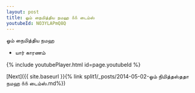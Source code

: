 ```yaml
---
layout: post
title: ஓம் நைமித்திய நமஹ ௧௧ டைம்ஸ்
youtubeId: NO3YLAPmQ8Q
---
```

 
 
 ஓம் நைமித்திய நமஹ  
 
 -  யார் காரணம் 
 
  
 
  
 
 
 
 
 
 


{% include youtubePlayer.html id=page.youtubeId %}
 
[Next]({{ site.baseurl }}{% link  split1/_posts/2014-05-02-ஓம் நிமித்தஸ்ததா நமஹ ௧௧ டைம்ஸ்.md%})
 
